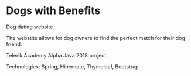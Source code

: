 # Dogs with Benefits
Dog dating website

The webstite allows for dog owners to find the perfect match for their dog friend. 

Telerik Academy Alpha Java 2018 project.

Technologies: 
Spring, Hibernate, Thymeleaf, Bootstrap
